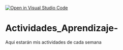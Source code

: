 [![Open in Visual Studio Code](https://classroom.github.com/assets/open-in-vscode-c66648af7eb3fe8bc4f294546bfd86ef473780cde1dea487d3c4ff354943c9ae.svg)](https://classroom.github.com/online_ide?assignment_repo_id=8478483&assignment_repo_type=AssignmentRepo)
# Actividades_Aprendizaje-
Aqui estarán mis actividades de cada semana
